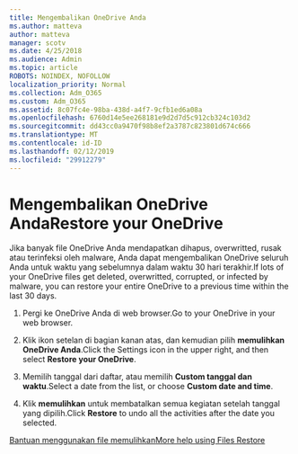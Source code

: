 ```yaml
---
title: Mengembalikan OneDrive Anda
ms.author: matteva
author: matteva
manager: scotv
ms.date: 4/25/2018
ms.audience: Admin
ms.topic: article
ROBOTS: NOINDEX, NOFOLLOW
localization_priority: Normal
ms.collection: Adm_O365
ms.custom: Adm_O365
ms.assetid: 8c07fc4e-98ba-438d-a4f7-9cfb1ed6a08a
ms.openlocfilehash: 6760d14e5ee268181e9d2d7d5c912cb324c103d2
ms.sourcegitcommit: dd43cc0a9470f98b8ef2a3787c823801d674c666
ms.translationtype: MT
ms.contentlocale: id-ID
ms.lasthandoff: 02/12/2019
ms.locfileid: "29912279"
---
```

# <a name="restore-your-onedrive"></a><span data-ttu-id="16dcc-102">Mengembalikan OneDrive Anda</span><span class="sxs-lookup"><span data-stu-id="16dcc-102">Restore your OneDrive</span></span>

<span data-ttu-id="16dcc-103">Jika banyak file OneDrive Anda mendapatkan dihapus, overwritted, rusak atau terinfeksi oleh malware, Anda dapat mengembalikan OneDrive seluruh Anda untuk waktu yang sebelumnya dalam waktu 30 hari terakhir.</span><span class="sxs-lookup"><span data-stu-id="16dcc-103">If lots of your OneDrive files get deleted, overwritted, corrupted, or infected by malware, you can restore your entire OneDrive to a previous time within the last 30 days.</span></span>
  
1. <span data-ttu-id="16dcc-104">Pergi ke OneDrive Anda di web browser.</span><span class="sxs-lookup"><span data-stu-id="16dcc-104">Go to your OneDrive in your web browser.</span></span>
    
2. <span data-ttu-id="16dcc-105">Klik ikon setelan di bagian kanan atas, dan kemudian pilih **memulihkan OneDrive Anda**.</span><span class="sxs-lookup"><span data-stu-id="16dcc-105">Click the Settings icon in the upper right, and then select **Restore your OneDrive**.</span></span>
    
3. <span data-ttu-id="16dcc-106">Memilih tanggal dari daftar, atau memilih **Custom tanggal dan waktu**.</span><span class="sxs-lookup"><span data-stu-id="16dcc-106">Select a date from the list, or choose **Custom date and time**.</span></span>
    
4. <span data-ttu-id="16dcc-107">Klik **memulihkan** untuk membatalkan semua kegiatan setelah tanggal yang dipilih.</span><span class="sxs-lookup"><span data-stu-id="16dcc-107">Click **Restore** to undo all the activities after the date you selected.</span></span> 
    
[<span data-ttu-id="16dcc-108">Bantuan menggunakan file memulihkan</span><span class="sxs-lookup"><span data-stu-id="16dcc-108">More help using Files Restore</span></span>](https://go.microsoft.com/fwlink/?linkid=872874)
  

